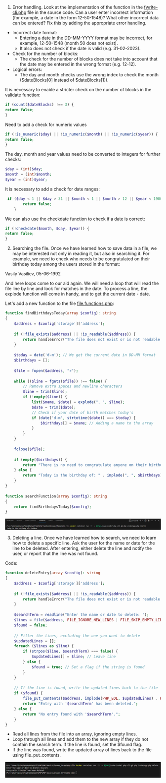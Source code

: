 1. Error handling. Look at the implementation of the function in the [fwrite-cli.php](./fwrite-cli.php) file in the source code. Can a user enter incorrect information (for example, a date in the form 12-50-1548)? What other incorrect data can be entered? Fix this by adding the appropriate error handling.

- Incorrect date format:
  - Entering a date in the DD-MM-YYYY format may be incorrect, for example, 12-50-1548 (month 50 does not exist).
  - It also does not check if the date is valid (e.g. 31-02-2023).
- Check for the number of blocks:
  - The check for the number of blocks does not take into account that the date may be entered in the wrong format (e.g. 12-12).
- Logical errors:
  - The day and month checks use the wrong index to check the month ($dateBlocks[0] instead of $dateBlocks[1]).

It is necessary to enable a stricter check on the number of blocks in the validate function:

```php
if (count($dateBlocks) !== 3) {
return false;
}
```

Need to add a check for numeric values

```php
if (!is_numeric($day) || !is_numeric($month) || !is_numeric($year)) {
return false;
}
```

The day, month and year values ​​need to be converted to integers for further checks:

```php
$day = (int)$day;
$month = (int)$month;
$year = (int)$year;
```

It is necessary to add a check for date ranges:

```php
 if ($day < 1 || $day > 31 || $month < 1 || $month > 12 || $year < 1900 || $year > date('Y')) {
        return false;
    }
```

We can also use the checkdate function to check if a date is correct:

```php
if (!checkdate($month, $day, $year)) {
return false;
}
```

2. Searching the file. Once we have learned how to save data in a file, we may be interested not only in reading it, but also in searching it. For example, we need to check who needs to be congratulated on their birthday today among the users stored in the format:

Vasily Vasiliev, 05-06-1992

And here loops come to our aid again. We will need a loop that will read the file line by line and look for matches in the date. To process a line, the explode function will come in handy, and to get the current date - date.

Let's add a new function to the file [file.functions.php](./src/file.function.php):

```php
function findBirthdaysToday(array $config): string
{
    $address = $config['storage']['address'];

    if (!file_exists($address) || !is_readable($address)) {
        return handleError("The file does not exist or is not readable.");
    }

    $today = date('d-m'); // We get the current date in DD-MM format
    $birthdays = [];

    $file = fopen($address, "r");

    while (($line = fgets($file)) !== false) {
        // Remove extra spaces and newline characters
        $line = trim($line);
        if (!empty($line)) {
            list($name, $date) = explode(", ", $line);
            $date = trim($date);
            // Check if your date of birth matches today's
            if (date('d-m', strtotime($date)) === $today) {
                $birthdays[] = $name; // Adding a name to the array
            }
        }
    }

    fclose($file);

    if (empty($birthdays)) {
        return "There is no need to congratulate anyone on their birthday today";
    } else {
        return "Today is the birthday of: " . implode(", ", $birthdays);
    }
}

function searchFunction(array $config): string
{
    return findBirthdaysToday($config);
}
```

![search](./img/search.png)

3. Deleting a line. Once we have learned how to search, we need to learn how to delete a specific line. Ask the user for the name or date for the line to be deleted. After entering, either delete the line and notify the user, or report that the line was not found.

Code:

```php
function deleteEntry(array $config): string
{
    $address = $config['storage']['address'];

    if (!file_exists($address) || !is_readable($address)) {
        return handleError("The file does not exist or is not readable.");
    }

    $searchTerm = readline("Enter the name or date to delete: ");
    $lines = file($address, FILE_IGNORE_NEW_LINES | FILE_SKIP_EMPTY_LINES);
    $found = false;

    // Filter the lines, excluding the one you want to delete
    $updatedLines = [];
    foreach ($lines as $line) {
        if (strpos($line, $searchTerm) === false) {
            $updatedLines[] = $line; // Leave line
        } else {
            $found = true; // Set a flag if the string is found
        }
    }

    // If the line is found, write the updated lines back to the file
    if ($found) {
        file_put_contents($address, implode(PHP_EOL, $updatedLines) . PHP_EOL);
        return "Entry with '$searchTerm' has been deleted.";
    } else {
        return "No entry found with '$searchTerm'.";
    }
}
```

- Read all lines from the file into an array, ignoring empty lines.
- Loop through all lines and add them to the new array if they do not contain the search term. If the line is found, set the $found flag.
- If the line was found, write the updated array of lines back to the file using file_put_contents.

![delete](./img/delete.png)
